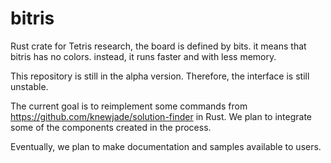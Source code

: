 # bitris

Rust crate for Tetris research, the board is defined by bits. it means that bitris has no colors. instead, it runs faster and with less memory.

This repository is still in the alpha version. Therefore, the interface is still unstable.

The current goal is to reimplement some commands from https://github.com/knewjade/solution-finder in Rust.
We plan to integrate some of the components created in the process.

Eventually, we plan to make documentation and samples available to users.
